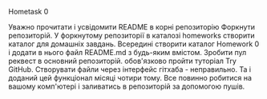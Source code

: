 Hometask 0

Уважно прочитати і усвідомити README в корні репозиторію
Форкнути репозиторій. У форкнутому репозиторії в каталозі homeworks створити каталог для домашніх завдань. Всередині створити каталог Homework 0 і додати в нього файл README.md з будь-яким вмістом. Зробити пул реквест в основний репозиторій.
обов'язково пройти туторіал Try GitHub. Створувати файли через інтерфейс гітхаба - неправильно. Та і доданий цей функціонал місяці чотири тому. Все повинно робитися на вашому комп'ютері і заливатись в репозиторій за допомогою пушів.
